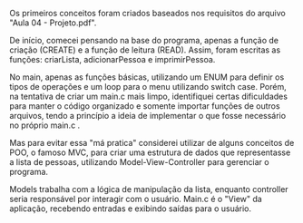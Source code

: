 Os primeiros conceitos foram criados baseados nos requisitos do arquivo "Aula 04 - Projeto.pdf".

De início, comecei pensando na base do programa, apenas a função de criação (CREATE) e a função de leitura (READ).
Assim, foram escritas as funções: criarLista, adicionarPessoa e imprimirPessoa.

No main, apenas as funções básicas, utilizando um ENUM para definir os tipos de operações e um loop para o menu utilizando switch case.
Porém, na tentativa de criar um main.c mais limpo, identifiquei certas dificuldades para manter o código organizado e somente importar funções de outros arquivos, tendo a princípio a ideia de implementar o que fosse necessário no próprio main.c .

Mas para evitar essa "má pratica" considerei utilizar de alguns conceitos de POO, o famoso MVC, para criar uma estrutura de dados que representasse a lista de pessoas, utilizando Model-View-Controller para gerenciar o programa.

Models trabalha com a lógica de manipulação da lista, enquanto controller seria responsável por interagir com o usuário. Main.c é o "View" da aplicação, recebendo entradas e exibindo saídas para o usuário.
